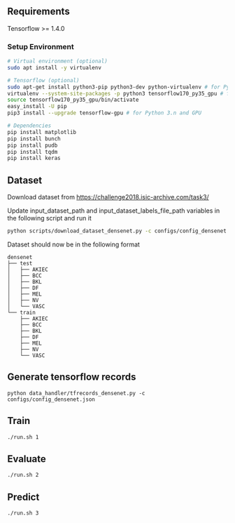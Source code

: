 ## Requirements
Tensorflow >= 1.4.0

### Setup Environment
```sh
# Virtual environment (optional)
sudo apt install -y virtualenv

# Tensorflow (optional)
sudo apt-get install python3-pip python3-dev python-virtualenv # for Python 3.n
virtualenv --system-site-packages -p python3 tensorflow170_py35_gpu # for Python 3.n with GPU
source tensorflow170_py35_gpu/bin/activate
easy_install -U pip
pip3 install --upgrade tensorflow-gpu # for Python 3.n and GPU

# Dependencies
pip install matplotlib
pip install bunch
pip install pudb
pip install tqdm
pip install keras
```

## Dataset
Download dataset from https://challenge2018.isic-archive.com/task3/

Update input_dataset_path and input_dataset_labels_file_path variables in the following script and run it
```sh
python scripts/download_dataset_densenet.py -c configs/config_densenet.json
```
Dataset should now be in the following format
```
densenet
├── test
│   ├── AKIEC
│   ├── BCC
│   ├── BKL
│   ├── DF
│   ├── MEL
│   ├── NV
│   └── VASC
└── train
    ├── AKIEC
    ├── BCC
    ├── BKL
    ├── DF
    ├── MEL
    ├── NV
    └── VASC
```

## Generate tensorflow records
```
python data_handler/tfrecords_densenet.py -c configs/config_densenet.json
```

## Train
```sh
./run.sh 1
```

## Evaluate
```sh
./run.sh 2
```

## Predict
```sh
./run.sh 3
```


